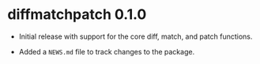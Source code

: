 # diffmatchpatch 0.1.0

* Initial release with support for the core diff, match, and patch functions.

* Added a `NEWS.md` file to track changes to the package.
